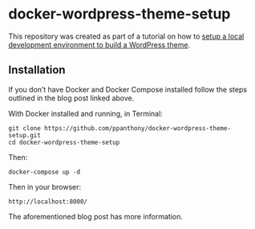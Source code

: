 # docker-wordpress-theme-setup

This repository was created as part of a tutorial on how to [setup a local development environment to build a WordPress theme](https://davidyeiser.com/tutorial/docker-wordpress-theme-setup).

## Installation

If you don’t have Docker and Docker Compose installed follow the steps outlined in the blog post linked above.

With Docker installed and running, in Terminal:

````
git clone https://github.com/ppanthony/docker-wordpress-theme-setup.git
cd docker-wordpress-theme-setup
````

Then:

````
docker-compose up -d
````

Then in your browser:
````
http://localhost:8000/
````

The aforementioned blog post has more information.
